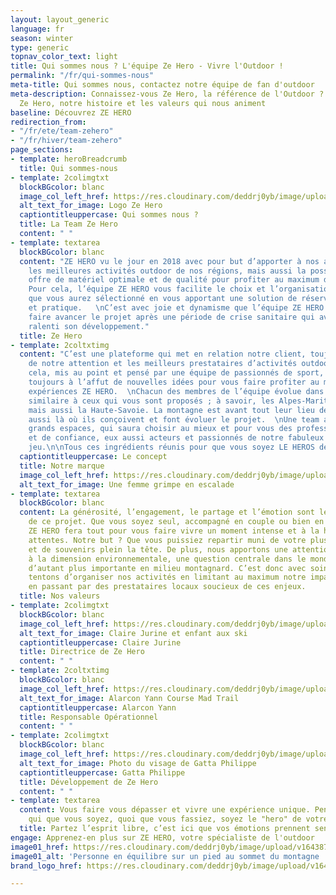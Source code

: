 ```yaml
---
layout: layout_generic
language: fr
season: winter
type: generic
topnav_color_text: light
title: Qui sommes nous ? L'équipe Ze Hero - Vivre l'Outdoor !
permalink: "/fr/qui-sommes-nous"
meta-title: Qui sommes nous, contactez notre équipe de fan d'outdoor
meta-description: Connaissez-vous Ze Hero, la référence de l'Outdoor ? Découvrez l'équipe
  Ze Hero, notre histoire et les valeurs qui nous animent
baseline: Découvrez ZE HERO
redirection_from:
- "/fr/ete/team-zehero"
- "/fr/hiver/team-zehero"
page_sections:
- template: heroBreadcrumb
  title: Qui sommes-nous
- template: 2colimgtxt
  blockBGcolor: blanc
  image_col_left_href: https://res.cloudinary.com/deddrj0yb/image/upload/v1640094644/website/logo/Sur%20fond%20clair/logo-ze-hero-horizontal_4_a3dhvk.png
  alt_text_for_image: Logo Ze Hero
  captiontitleuppercase: Qui sommes nous ?
  title: La Team Ze Hero
  content: " "
- template: textarea
  blockBGcolor: blanc
  content: "ZE HERO vu le jour en 2018 avec pour but d’apporter à nos aventuriers
    les meilleures activités outdoor de nos régions, mais aussi la possibilité d’une
    offre de matériel optimale et de qualité pour profiter au maximum de votre moment.
    Pour cela, l’équipe ZE HERO vous facilite le choix et l’organisation de l’activité
    que vous aurez sélectionné en vous apportant une solution de réservation simple
    et pratique.   \nC’est avec joie et dynamisme que l’équipe ZE HERO continue à
    faire avancer le projet après une période de crise sanitaire qui avait fortement
    ralenti son développement."
  title: Ze Hero
- template: 2coltxtimg
  content: "C’est une plateforme qui met en relation notre client, toujours au centre
    de notre attention et les meilleurs prestataires d’activités outdoor.  \nTout
    cela, mis au point et pensé par une équipe de passionnés de sport, de nature,
    toujours à l’affut de nouvelles idées pour vous faire profiter au maximum de vos
    expériences ZE HERO.  \nChacun des membres de l’équipe évolue dans un environnement
    similaire à ceux qui vous sont proposés ; à savoir, les Alpes-Maritimes, la Savoie
    mais aussi la Haute-Savoie. La montagne est avant tout leur lieu de vie, mais
    aussi là où ils conçoivent et font évoluer le projet.  \nUne team amoureuse des
    grands espaces, qui saura choisir au mieux et pour vous des professionnels aguerris
    et de confiance, eux aussi acteurs et passionnés de notre fabuleux terrain de
    jeu.\n\nTous ces ingrédients réunis pour que vous soyez LE HEROS de votre moment."
  captiontitleuppercase: Le concept
  title: Notre marque
  image_col_left_href: https://res.cloudinary.com/deddrj0yb/image/upload/v1639426230/website/summer/x-N4QTBfNQ8Nk-unsplash_z2aicp.jpg
  alt_text_for_image: Une femme grimpe en escalade
- template: textarea
  blockBGcolor: blanc
  content: La générosité, l’engagement, le partage et l’émotion sont les valeurs centrales
    de ce projet. Que vous soyez seul, accompagné en couple ou bien en famille, l’équipe
    ZE HERO fera tout pour vous faire vivre un moment intense et à la hauteur de vos
    attentes. Notre but ? Que vous puissiez repartir muni de votre plus beau sourire
    et de souvenirs plein la tête. De plus, nous apportons une attention toute particulière
    à la dimension environnementale, une question centrale dans le monde d’aujourd’hui,
    d’autant plus importante en milieu montagnard. C’est donc avec soins que nous
    tentons d’organiser nos activités en limitant au maximum notre impact environnemental
    en passant par des prestataires locaux soucieux de ces enjeux.
  title: Nos valeurs
- template: 2colimgtxt
  blockBGcolor: blanc
  image_col_left_href: https://res.cloudinary.com/deddrj0yb/image/upload/v1659354930/website/winter/1528750.jpg
  alt_text_for_image: Claire Jurine et enfant aux ski
  captiontitleuppercase: Claire Jurine
  title: Directrice de Ze Hero
  content: " "
- template: 2coltxtimg
  blockBGcolor: blanc
  image_col_left_href: https://res.cloudinary.com/deddrj0yb/image/upload/v1660911590/website/By%20Ze%20Hero%20Activity/52244719315_8e761b2cd1_o_1.jpg
  alt_text_for_image: Alarcon Yann Course Mad Trail
  captiontitleuppercase: Alarcon Yann
  title: Responsable Opérationnel
  content: " "
- template: 2colimgtxt
  blockBGcolor: blanc
  image_col_left_href: https://res.cloudinary.com/deddrj0yb/image/upload/v1660912145/website/By%20Ze%20Hero%20Activity/pg_2600.jpg
  alt_text_for_image: Photo du visage de Gatta Philippe
  captiontitleuppercase: Gatta Philippe
  title: Développement de Ze Hero
  content: " "
- template: textarea
  content: Vous faire vous dépasser et vivre une expérience unique. Pendant un instant,
    qui que vous soyez, quoi que vous fassiez, soyez le "hero" de votre moment !
  title: Partez l’esprit libre, c’est ici que vos émotions prennent sens !
engage: Apprenez-en plus sur ZE HERO, votre spécialiste de l'outdoor
image01_href: https://res.cloudinary.com/deddrj0yb/image/upload/v1643877189/website/summer/eneko-urunuela-I2YSmEUAgDY-unsplash_ycyjgg.jpg
image01_alt: 'Personne en équilibre sur un pied au sommet du montagne '
brand_logo_href: https://res.cloudinary.com/deddrj0yb/image/upload/v1640094644/website/logo/Sur%20fond%20clair/logo-ze-hero-sans-slogan_7_navyp9.png

---
```

